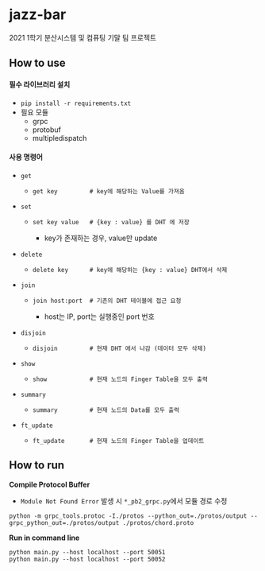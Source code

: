 # jazz-bar
2021 1학기 분산시스템 및 컴퓨팅 기말 팀 프로젝트

## How to use
#### 필수 라이브러리 설치

- ```pip install -r requirements.txt```
- 필요 모듈
    - grpc
    - protobuf
    - multipledispatch

#### 사용 명령어

- `get`
    - ```shell script
      get key         # key에 해당하는 Value를 가져옴
      ```

- `set`
    - ```shell script
      set key value   # {key : value} 를 DHT 에 저장 
      ```
      - key가 존재하는 경우, value만 update 

- `delete`
    - ```shell script
      delete key      # key에 해당하는 {key : value} DHT에서 삭제
      ```

- `join`
    - ```shell script
      join host:port  # 기존의 DHT 테이블에 접근 요청      
      ```
      - host는 IP, port는 실행중인 port 번호

- `disjoin`
    - ```shell script
      disjoin         # 현재 DHT 에서 나감 (데이터 모두 삭제) 
      ```
- `show`
    - ```shell script
      show            # 현재 노드의 Finger Table을 모두 출력
      ```
- `summary`
    - ```shell script
      summary         # 현재 노드의 Data를 모두 출력
      ```
- `ft_update`
    - ```shell script
      ft_update       # 현재 노드의 Finger Table을 업데이트
      ```

## How to run

**Compile Protocol Buffer**

- `Module Not Found Error` 발생 시 `*_pb2_grpc.py`에서 모듈 경로 수정

```shell script
python -m grpc_tools.protoc -I./protos --python_out=./protos/output --grpc_python_out=./protos/output ./protos/chord.proto
```

**Run in command line**

```shell script
python main.py --host localhost --port 50051
python main.py --host localhost --port 50052
```